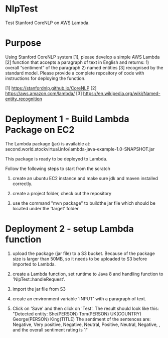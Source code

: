 # NlpTest

Test Stanford CoreNLP on AWS Lambda. 

# Purpose

Using Stanford CoreNLP system [1], please develop a simple AWS Lambda [2] function that accepts a paragraph of text in English and returns: 1) overall “sentiment” of the paragraph 2) named entities [3] recognised by the standard model. Please provide a complete repository of code with instructions for deploying the function. 

[1] https://stanfordnlp.github.io/CoreNLP
[2] https://aws.amazon.com/lambda/
[3] https://en.wikipedia.org/wiki/Named-entity_recognition

# Deployment 1 - Build Lambda Package on EC2  

The Lambda package (jar) is available at: second.world.stockvirtual.info/lambda-java-example-1.0-SNAPSHOT.jar 

This package is ready to be deployed to Lambda.

Follow the following steps to start from the scratch

1. create an ubuntu EC2 instance and make sure jdk and maven installed correctly.  

2. create a project folder, check out the repository 

3. use the command "mvn package" to buildthe jar file which should be located under the 'target' folder

# Deployment 2 - setup Lambda function 

1. upload the package (jar file) to a S3 bucket. Because of the package size is larger than 50MB, so it needs to be uploaded to S3 before imported to Lambda.

2. create a Lambda function, set runtime to Java 8 and handling function to 'NlpTest::handleRequest'. 

3. import the jar file from S3 

4. create an environment variable 'INPUT' with a paragraph of text. 

5. Click on 'Save' and then click on 'Test'. The result should look like this:
"Detected entity:  She(PERSON)  Tom(PERSON)  UK(COUNTRY)  George(PERSON)  King(TITLE) The sentiment of the sentences are: Negative, Very positive, Negative, Neutral, Positive, Neutral, Negative, , and the overall sentiment rating is 1"





